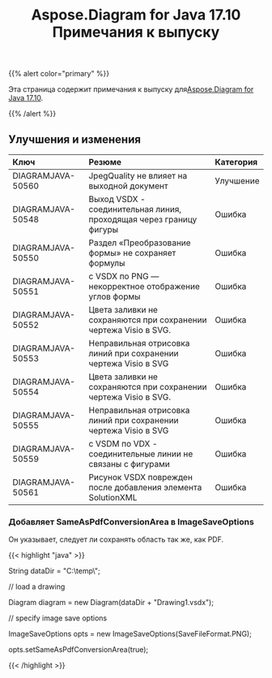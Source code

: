 ﻿---
title: Aspose.Diagram for Java 17.10 Примечания к выпуску
type: docs
weight: 30
url: /ru/java/aspose-diagram-for-java-17-10-release-notes/
---
{{% alert color="primary" %}} 

 Эта страница содержит примечания к выпуску для[Aspose.Diagram for Java 17.10](https://docs.aspose.com/diagram/java/aspose-diagram-for-java-17-10-release-notes/).

{{% /alert %}} 
## **Улучшения и изменения**

|**Ключ**|**Резюме**|**Категория**|
|:- |:- |:- |
|DIAGRAMJAVA-50560|JpegQuality не влияет на выходной документ|Улучшение|
|DIAGRAMJAVA-50548|Выход VSDX - соединительная линия, проходящая через границу фигуры|Ошибка|
|DIAGRAMJAVA-50550|Раздел «Преобразование формы» не сохраняет формулы|Ошибка|
|DIAGRAMJAVA-50551|с VSDX по PNG — некорректное отображение углов формы|Ошибка|
|DIAGRAMJAVA-50552|Цвета заливки не сохраняются при сохранении чертежа Visio в SVG.|Ошибка|
|DIAGRAMJAVA-50553|Неправильная отрисовка линий при сохранении чертежа Visio в SVG|Ошибка|
|DIAGRAMJAVA-50554|Цвета заливки не сохраняются при сохранении чертежа Visio в SVG.|Ошибка|
|DIAGRAMJAVA-50555|Неправильная отрисовка линий при сохранении чертежа Visio в SVG|Ошибка|
|DIAGRAMJAVA-50559|с VSDM по VDX - соединительные линии не связаны с фигурами|Ошибка|
|DIAGRAMJAVA-50561|Рисунок VSDX поврежден после добавления элемента SolutionXML|Ошибка|
### **Добавляет SameAsPdfConversionArea в ImageSaveOptions**
Он указывает, следует ли сохранять область так же, как PDF.

{{< highlight "java" >}}

 String dataDir = "C:\\temp\\";

// load a drawing

Diagram diagram = new Diagram(dataDir + "Drawing1.vsdx");

// specify image save options

ImageSaveOptions opts = new ImageSaveOptions(SaveFileFormat.PNG);

opts.setSameAsPdfConversionArea(true);

{{< /highlight >}}

